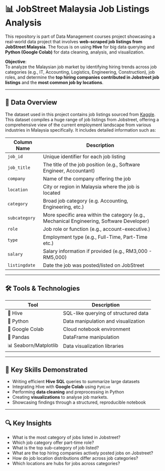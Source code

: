 
# 📊 JobStreet Malaysia Job Listings Analysis

This repository is part of Data Management courses project showcasing a real-world data project that involves **web-scraped job listings from JobStreet Malaysia**. The focus is on using **Hive** for big data querying and **Python (Google Colab)** for data cleaning, analysis, and visualization.

**Objective**:  
To analyze the Malaysian job market by identifying hiring trends across job categories (e.g., IT, Accounting, Logistics, Engineering, Construction), job roles, and determine the **top hiring companies contributed in Jobstreet job listings** and the **most common job by locations**.

---
## 📌 Data Overview

The dataset used in this project contains job listings sourced from [Kaggle](https://www.kaggle.com/datasets/azraimohamad/jobstreet-all-job-dataset/data). 
This dataset compiles a huge range of job listings from Jobstreet, offering a comprehensive view of the current employment landscape from various industries in Malaysia specifically. It includes detailed information such as:

| Column Name   | Description                                                           |
| ------------- | --------------------------------------------------------------------- |
| `job_id`      | Unique identifier for each job listing                                |
| `job_title`   | The title of the job position (e.g., Software Engineer, Accountant)   |
| `company`     | Name of the company offering the job                                  |
| `location`    | City or region in Malaysia where the job is located                   |
| `category`    | Broad job category (e.g. Accounting, Engineering, etc.)               |
| `subcategory` | More specific area within the category (e.g., Mechanical Engineering, Software Developer) |
| `role`        | Job role or function (e.g., account-executive.)                       |
| `type`        | Employment type (e.g., Full-Time, Part-Time etc.)                     |
| `salary`      | Salary information if provided (e.g., RM3,000 - RM5,000)              |
| `listingdate` | Date the job was posted/listed on JobStreet                           |


---

## 🛠️ Tools & Technologies

| Tool        | Description                                 |
|-------------|---------------------------------------------|
| 🐘 Hive     | SQL-like querying of structured data        |
| 🐍 Python   | Data manipulation and visualization         |
| 📓 Google Colab | Cloud notebook environment              |
| 🐼 Pandas   | DataFrame manipulation                      |
| 📊 Seaborn/Matplotlib | Data visualization libraries     |

---

## 🧠 Key Skills Demonstrated

- Writing efficient **Hive SQL** queries to summarize large datasets
- Integrating Hive with **Google Colab** using `PyHive`
- Performing **data cleaning** and preprocessing in Python
- Creating **visualizations** to analyse job markets. 
- Showcasing findings through a structured, reproducible notebook

---
## 🔍 Key Insights

- What is the most category of jobs listed in Jobstreet?
- Which job category offer part-time role?
- What is the top sub-category of job listed?
- What are the top hiring companies actively posted jobs on Jobstreet?
- How do job location distributions differ across job categories?
- Which locations are hubs for jobs across categories?


